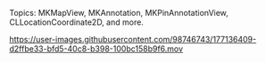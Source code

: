 Topics: MKMapView, MKAnnotation, MKPinAnnotationView, CLLocationCoordinate2D, and more.


https://user-images.githubusercontent.com/98746743/177136409-d2ffbe33-bfd5-40c8-b398-100bc158b9f6.mov


